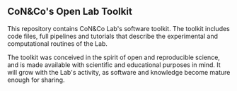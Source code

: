 ## CoN&Co's Open Lab Toolkit ##

This repository contains CoN&Co Lab's software toolkit. The toolkit includes code files, full pipelines and tutorials that describe the experimental and computational routines of the Lab. 

The toolkit was conceived in the spirit of open and reproducible science, and is made available with scientific and educational purposes in mind. It will grow with the Lab's activity, as software and knowledge become mature enough for sharing. 

